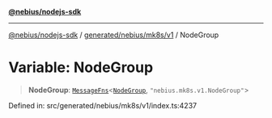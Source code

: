 [**@nebius/nodejs-sdk**](../../../../../README.md)

---

[@nebius/nodejs-sdk](../../../../../README.md) / [generated/nebius/mk8s/v1](../README.md) / NodeGroup

# Variable: NodeGroup

> **NodeGroup**: [`MessageFns`](../../../../../runtime/protos/core/interfaces/MessageFns.md)\<[`NodeGroup`](../interfaces/NodeGroup.md), `"nebius.mk8s.v1.NodeGroup"`\>

Defined in: src/generated/nebius/mk8s/v1/index.ts:4237
